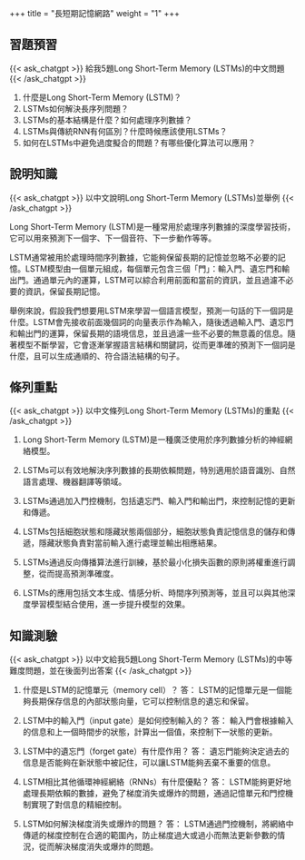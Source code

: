 +++
title = "長短期記憶網路"
weight = "1"
+++
## 習題預習
{{< ask_chatgpt >}}
給我5題Long Short-Term Memory (LSTMs)的中文問題
{{< /ask_chatgpt >}}

1. 什麼是Long Short-Term Memory (LSTM)？
2. LSTMs如何解決長序列問題？
3. LSTMs的基本結構是什麼？如何處理序列數據？
4. LSTMs與傳統RNN有何區別？什麼時候應該使用LSTMs？
5. 如何在LSTMs中避免過度擬合的問題？有哪些優化算法可以應用？   

## 說明知識
{{< ask_chatgpt >}}
以中文說明Long Short-Term Memory (LSTMs)並舉例
{{< /ask_chatgpt >}}

Long Short-Term Memory (LSTM)是一種常用於處理序列數據的深度學習技術，它可以用來預測下一個字、下一個音符、下一步動作等等。

LSTM通常被用於處理時間序列數據，它能夠保留長期的記憶並忽略不必要的記憶。LSTM模型由一個單元組成，每個單元包含三個「門」：輸入門、遺忘門和輸出門。通過單元內的運算，LSTM可以綜合利用前面和當前的資訊，並且過濾不必要的資訊，保留長期記憶。

舉例來說，假設我們想要用LSTM來學習一個語言模型，預測一句話的下一個詞是什麼。LSTM會先接收前面幾個詞的向量表示作為輸入，隨後透過輸入門、遺忘門和輸出門的運算，保留長期的語境信息，並且過濾一些不必要的無意義的信息。隨著模型不斷學習，它會逐漸掌握語言結構和關鍵詞，從而更準確的預測下一個詞是什麼，且可以生成通順的、符合語法結構的句子。   

## 條列重點
{{< ask_chatgpt >}}
以中文條列Long Short-Term Memory (LSTMs)的重點
{{< /ask_chatgpt >}}

1. Long Short-Term Memory (LSTM)是一種廣泛使用於序列數據分析的神經網絡模型。

2. LSTMs可以有效地解決序列數據的長期依賴問題，特別適用於語音識別、自然語言處理、機器翻譯等領域。

3. LSTMs通過加入門控機制，包括遺忘門、輸入門和輸出門，來控制記憶的更新和傳遞。

4. LSTMs包括細胞狀態和隱藏狀態兩個部分，細胞狀態負責記憶信息的儲存和傳遞，隱藏狀態負責對當前輸入進行處理並輸出相應結果。

5. LSTMs通過反向傳播算法進行訓練，基於最小化損失函數的原則將權重進行調整，從而提高預測準確度。

6. LSTMs的應用包括文本生成、情感分析、時間序列預測等，並且可以與其他深度學習模型結合使用，進一步提升模型的效果。   

## 知識測驗
{{< ask_chatgpt >}}
以中文給我5題Long Short-Term Memory (LSTMs)的中等難度問題，並在後面列出答案
{{< /ask_chatgpt >}}

1. 什麼是LSTM的記憶單元（memory cell）？
答： LSTM的記憶單元是一個能夠長期保存信息的內部狀態向量，它可以控制信息的遺忘和保留。

2. LSTM中的輸入門（input gate）是如何控制輸入的？
答： 輸入門會根據輸入的信息和上一個時間步的狀態，計算出一個值，來控制下一狀態的更新。

3. LSTM中的遺忘門（forget gate）有什麼作用？
答： 遺忘門能夠決定過去的信息是否能夠在新狀態中被記住，可以讓LSTM能夠丟棄不重要的信息。

4. LSTM相比其他循環神經網絡（RNNs）有什麼優點？
答： LSTM能夠更好地處理長期依賴的數據，避免了梯度消失或爆炸的問題，通過記憶單元和門控機制實現了對信息的精細控制。

5. LSTM如何解決梯度消失或爆炸的問題？
答： LSTM通過門控機制，將網絡中傳遞的梯度控制在合適的範圍內，防止梯度過大或過小而無法更新參數的情況，從而解決梯度消失或爆炸的問題。   


